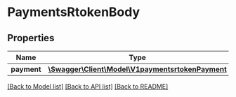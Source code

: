 # PaymentsRtokenBody

## Properties
Name | Type | Description | Notes
------------ | ------------- | ------------- | -------------
**payment** | [**\Swagger\Client\Model\V1paymentsrtokenPayment**](V1paymentsrtokenPayment.md) |  | [optional] 

[[Back to Model list]](../../README.md#documentation-for-models) [[Back to API list]](../../README.md#documentation-for-api-endpoints) [[Back to README]](../../README.md)

